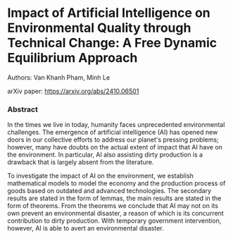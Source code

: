 # Impact of Artificial Intelligence on Environmental Quality through Technical Change: A Free Dynamic Equilibrium Approach

Authors: Van Khanh Pham, Minh Le

arXiv paper: https://arxiv.org/abs/2410.06501

### Abstract
In the times we live in today, humanity faces unprecedented environmental challenges. The emergence of artificial intelligence (AI) has opened new doors in our collective efforts to address our planet's pressing problems; however, many have doubts on the actual extent of impact that AI have on the environment. In particular, AI also assisting dirty production is a drawback that is largely absent from the literature.

To investigate the impact of AI on the environment, we establish mathematical models to model the economy and the production process of goods based on outdated and advanced technologies. The secondary results are stated in the form of lemmas, the main results are stated in the form of theorems. From the theorems we conclude that AI may not on its own prevent an environmental disaster, a reason of which is its concurrent contribution to dirty production. With temporary government intervention, however, AI is able to avert an environmental disaster.
